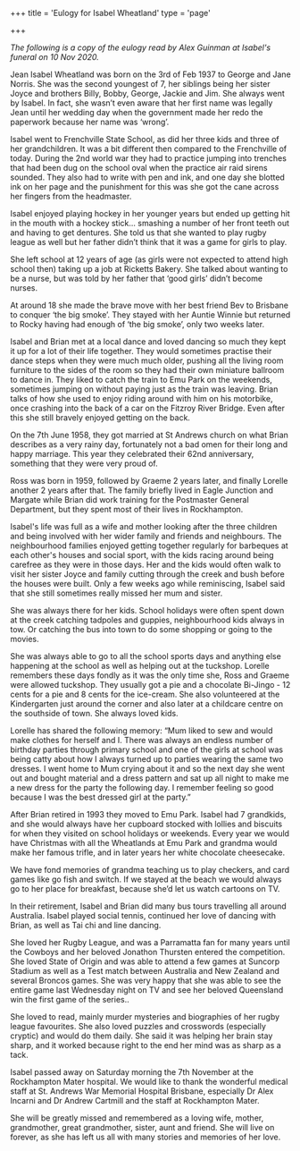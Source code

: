 +++
title = 'Eulogy for Isabel Wheatland'
type = 'page'

+++

*The following is a copy of the eulogy read by Alex Guinman at Isabel's funeral on 10 Nov 2020.*

Jean Isabel Wheatland was born on the 3rd of Feb 1937 to George and Jane Norris.  She was the second youngest of 7, her siblings being her sister Joyce and brothers Billy, Bobby, George, Jackie and Jim. She always went by Isabel. In fact, she wasn’t even aware that her first name was legally Jean until her wedding day when the government made her redo the paperwork because her name was ‘wrong’. 
  
Isabel went to Frenchville State School, as did her three kids and three of her grandchildren. It was a bit different then compared to the Frenchville of today. During the 2nd world war they had to practice jumping into trenches that had been dug on the school oval when the practice air raid sirens sounded. They also had to write with pen and ink, and one day she blotted ink on her page and the punishment for this was she got the cane across her fingers from the headmaster.
 
Isabel enjoyed playing hockey in her younger years but ended up getting hit in the mouth with a hockey stick... smashing a number of her front teeth out and having to get dentures. She told us that she wanted to play rugby league as well but her father didn’t think that it was a game for girls to play.

She left school at 12 years of age (as girls were not expected to attend high school then) taking up a job at Ricketts Bakery. She talked about wanting to be a nurse, but was told by her father that ‘good girls’ didn’t become nurses.  

At around 18 she made the brave move with her best friend Bev to Brisbane to conquer ‘the big smoke’. They stayed with her Auntie Winnie but returned to Rocky having had enough of ‘the big smoke’, only two weeks later.

Isabel and Brian met at a local dance and loved dancing so much they kept it up for a lot of their life together. They would sometimes practise their dance steps when they were much much older, pushing all the living room furniture to the sides of the room so they had their own miniature ballroom to dance in. They liked to catch the train to Emu Park on the weekends,  sometimes jumping on without paying just as the train was leaving. Brian talks of how she used to enjoy riding around with him on his motorbike, once crashing into the back of a car on the Fitzroy River Bridge. Even after this she still bravely enjoyed getting on the back.

On the 7th June 1958, they got married at St Andrews church on what Brian describes as a very rainy day, fortunately not a bad omen for their long and happy marriage. This year they celebrated their 62nd anniversary, something that they were very proud of. 

Ross was born in 1959, followed by Graeme 2 years later, and finally Lorelle another 2 years after that. The family briefly lived in Eagle Junction and Margate while Brian did work training for the Postmaster General Department, but they spent most of their lives in Rockhampton.
 
Isabel's life was full as a wife and mother looking after the three children and being involved with her wider family and friends and neighbours. The neighbourhood families enjoyed getting together regularly for barbeques at each other's houses and social sport, with the kids racing around being carefree as they were in those days. Her and the kids would often walk to visit her sister Joyce and family cutting through the creek and bush before the houses were built. Only a few weeks ago while reminiscing, Isabel said that she still sometimes really missed her mum and sister. 

She was always there for her kids. School holidays were often spent down at the creek catching tadpoles and guppies, neighbourhood kids always in tow. Or catching the bus into town to do some shopping or going to the movies. 

She was always able to go to all the school sports days and anything else happening at the school as well as helping out at the tuckshop. Lorelle remembers these days fondly as it was the only time she, Ross and Graeme were allowed tuckshop. They usually got a pie and a chocolate Bi-Jingo - 12 cents for a pie and 8 cents for the ice-cream. She also volunteered at the Kindergarten just around the corner and also later at a childcare centre on the southside of town. She always loved kids.

Lorelle has shared the following memory: “Mum liked to sew and would make clothes for herself and I. There was always an endless number of birthday parties through primary school and one of the girls at school was being catty about how I always turned up to parties wearing the same two dresses. I went home to Mum crying about it and so the next day she went out and bought material and a dress pattern and sat up all night to make me a new dress for the party the following day. I remember feeling so good because I was the best dressed girl at the party.”


After Brian retired in 1993 they moved to Emu Park. Isabel had 7 grandkids, and she would always have her cupboard stocked with lollies and biscuits for when they visited on school holidays or weekends. Every year we would have Christmas with all the Wheatlands at Emu Park and grandma would make her famous trifle, and in later years her white chocolate cheesecake.

We have fond memories of grandma teaching us to play checkers, and card games like go fish and switch. If we stayed at the beach we would always go to her place for breakfast, because she’d let us watch cartoons on TV. 

In their retirement, Isabel and Brian did many bus tours travelling all around Australia. Isabel played social tennis, continued her love of dancing with Brian, as well as Tai chi and line dancing.
 
She loved her Rugby League, and was a Parramatta fan for many years until the Cowboys and  her beloved Jonathon Thursten entered the competition. She loved State of Origin and was able to attend a few games at Suncorp Stadium as well as a Test match between Australia and New Zealand and several Broncos games. She was very happy that she was able to see the entire game last Wednesday night on TV and see her beloved Queensland win the first game of the series..

She loved to read, mainly murder mysteries and biographies of her rugby league favourites. She also loved puzzles and crosswords (especially cryptic) and would do them daily. She said it was helping her brain stay sharp, and it worked because right to the end her mind was as sharp as a tack.

Isabel passed away on Saturday morning the 7th November at the Rockhampton Mater hospital. We would like to thank the wonderful medical staff at St. Andrews War Memorial Hospital Brisbane, especially Dr Alex Incarni and Dr Andrew Cartmill and the staff at Rockhampton Mater.    
 
She will be greatly missed and remembered as a loving wife, mother, grandmother, great grandmother, sister, aunt and friend. She will live on forever, as she has left us all with many stories and memories of her love.


